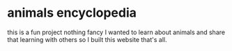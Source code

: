 # animals encyclopedia 

this is a fun project nothing fancy I wanted to learn about animals and share that learning with others so I built this website that's all.
